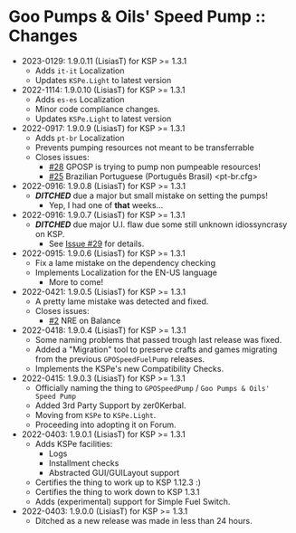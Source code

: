 # Goo Pumps & Oils' Speed Pump :: Changes

* 2023-0129: 1.9.0.11 (LisiasT) for KSP >= 1.3.1
	+ Adds `it-it` Localization
	+ Updates `KSPe.Light` to latest version
* 2022-1114: 1.9.0.10 (LisiasT) for KSP >= 1.3.1
	+ Adds `es-es` Localization
	+ Minor code compliance changes.
	+ Updates `KSPe.Light` to latest version
* 2022-0917: 1.9.0.9 (LisiasT) for KSP >= 1.3.1
	+ Adds `pt-br` Localization
	+ Prevents pumping resources not meant to be transferrable
	+ Closes issues:
		- [#28](https://github.com/net-lisias-ksp/GPOSpeedPump/issues/28) GPOSP is trying to pump non pumpeable resources!
		- [#25](https://github.com/net-lisias-ksp/GPOSpeedPump/issues/25) Brazilian Portuguese (Português Brasil) \<pt-br.cfg\>
* 2022-0916: 1.9.0.8 (LisiasT) for KSP >= 1.3.1
	+ ***DITCHED*** due a major but small mistake on setting the pumps!
		- Yep, I had one of **that** weeks... 
* 2022-0916: 1.9.0.7 (LisiasT) for KSP >= 1.3.1
	+ ***DITCHED*** due major U.I. flaw due some still unknown idiossyncrasy on KSP.
		- See [Issue #29](https://github.com/net-lisias-ksp/GPOSpeedPump/issues/29) for details.
* 2022-0915: 1.9.0.6 (LisiasT) for KSP >= 1.3.1
	+ Fix a lame mistake on the dependency checking
	+ Implements Localization for the EN-US language
		- More to come! 
* 2022-0421: 1.9.0.5 (LisiasT) for KSP >= 1.3.1
	+ A pretty lame mistake was detected and fixed.
	+ Closes issues:
		+ [#2](https://github.com/net-lisias-ksp/GPOSpeedPump/issues/2) NRE on Balance  	
* 2022-0418: 1.9.0.4 (LisiasT) for KSP >= 1.3.1
	+ Some naming problems that passed trough last release was fixed.
	+ Added a "Migration" tool to preserve crafts and games migrating from the previous `GPOSpeedFuelPump` releases.
	+ Implements the KSPe's new Compatibility Checks. 
* 2022-0415: 1.9.0.3 (LisiasT) for KSP >= 1.3.1
	+ Officially naming the thing to `GPOSpeedPump` / `Goo Pumps & Oils' Speed Pump`
	+ Added 3rd Party Support by zer0Kerbal.
	+ Moving from `KSPe` to `KSPe.Light`.
	+ Proceeding into adopting it on Forum.
* 2022-0403: 1.9.0.1 (LisiasT) for KSP >= 1.3.1
	+ Adds KSPe facilities:
		- Logs
		- Installment checks
		- Abstracted GUI/GUILayout support
	+ Certifies the thing to work up to KSP 1.12.3 :)
	+ Certifies the thing to work down to KSP 1.3.1 
	+ Adds (experimental) support for Simple Fuel Switch.
* 2022-0403: 1.9.0.0 (LisiasT) for KSP >= 1.3.1
	+ Ditched as a new release was made in less than 24 hours.
